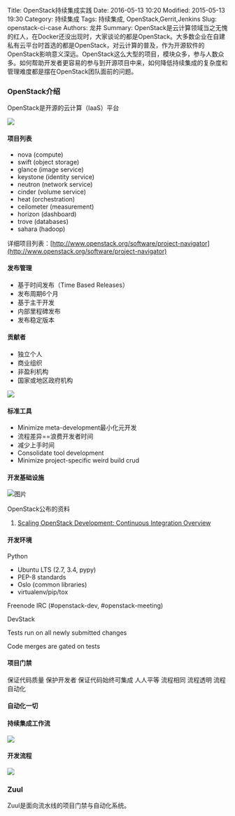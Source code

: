 Title: OpenStack持续集成实践
Date: 2016-05-13 10:20
Modified: 2015-05-13 19:30
Category: 持续集成
Tags: 持续集成, OpenStack,Gerrit,Jenkins
Slug: openstack-ci-case
Authors: 龙井
Summary: OpenStack是云计算领域当之无愧的红人，在Docker还没出现时，大家谈论的都是OpenStack。大多数企业在自建私有云平台时首选的都是OpenStack，对云计算的普及，作为开源软件的OpenStack影响意义深远。OpenStack这么大型的项目，模块众多，参与人数众多。如何帮助开发者更容易的参与到开源项目中来，如何降低持续集成的复杂度和管理难度都是摆在OpenStack团队面前的问题。

### OpenStack介绍
OpenStack是开源的云计算（IaaS）平台

![](http://docs.openstack.org/infra/publications/overview/images/openstack-software-diagram.png)

#### 项目列表
* nova (compute)
* swift (object storage)
* glance (image service)
* keystone (identity service)
* neutron (network service)
* cinder (volume service)
* heat (orchestration)
* ceilometer (measurement)
* horizon (dashboard)
* trove (databases)
* sahara (hadoop)

详细项目列表：[http://www.openstack.org/software/project-navigator](http://www.openstack.org/software/project-navigator)



#### 发布管理
* 基于时间发布（Time Based Releases）
* 发布周期6个月
* 基于主干开发
* 内部里程碑发布
* 发布稳定版本

#### 贡献者

* 独立个人
* 商业组织
* 非盈利机构
* 国家或地区政府机构

![](http://docs.openstack.org/infra/publications/overview/images/contributor-pie-chart.png)


#### 标准工具

* Minimize meta-development最小化元开发
* 流程差异==浪费开发者时间
* 减少上手时间
* Consolidate tool development
* Minimize project-specific weird build crud

#### 开发基础设施
![图片](/images/ci/openstack-ci-case/develop-infrastructure.png)



OpenStack公布的资料

1. [Scaling OpenStack Development: Continuous Integration Overview](http://docs.openstack.org/infra/publications/overview)

#### 开发环境

Python

* Ubuntu LTS (2.7, 3.4, pypy)
* PEP-8 standards
* Oslo (common libraries)
* virtualenv/pip/tox

Freenode IRC (#openstack-dev, #openstack-meeting)

DevStack

Tests run on all newly submitted changes

Code merges are gated on tests

#### 项目门禁

保证代码质量
保护开发者
保证代码始终可集成
人人平等
流程相同
流程透明
流程自动化

#### 自动化一切

#### 持续集成工作流

![](http://docs.openstack.org/infra/publications/overview/images/openstack-ci-workflow.png)

#### 开发流程
![](http://docs.openstack.org/infra/publications/overview/images/contribution-path.png)


### Zuul
Zuul是面向流水线的项目门禁与自动化系统。

